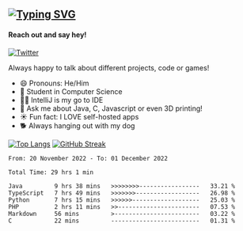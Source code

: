## [![Typing SVG](https://readme-typing-svg.demolab.com?font=Fira+Code&size=24&duration=4000&pause=500&color=37DCFF&width=435&lines=Programming+;Exploring;Learning;Gaming)](https://github.com/DynamicApproach?tab=repositories)
#### Reach out and say hey!
[![Twitter](https://img.shields.io/twitter/url/https/twitter.com/FailedToParse.svg?style=social&label=%20%40FailedToParse)](https://twitter.com/FailedToParse)


Always happy to talk about different projects, code or games!

- 😄 Pronouns: He/Him
- 🔭 Student in Computer Science
- 🧑‍💻 IntelliJ is my go to IDE
- 💬 Ask me about Java, C, Javascript or even 3D printing!
- ☀️ Fun fact: I LOVE self-hosted apps
- 🐕 Always hanging out with my dog

[![Top Langs](https://github-readme-stats.vercel.app/api/top-langs/?username=Dynamicapproach&layout=compact&show_icons=true&card_width=300px&card_height=400px&theme=radical#gh-dark-mode-only)](https://github.com/DynamicApproach?tab=repositories)
[![GitHub Streak](https://streak-stats.demolab.com?user=DynamicApproach&theme=dark&hide_border=true&date_format=M%20j%5B%2C%20Y%5D&currStreakLabel=3F40DD&background=00000042&sideLabels=17DDA&c)](https://github.com/DynamicApproach?tab=repositories)

<!--START_SECTION:waka-->

```text
From: 20 November 2022 - To: 01 December 2022

Total Time: 29 hrs 1 min

Java         9 hrs 38 mins   >>>>>>>>-----------------   33.21 %
TypeScript   7 hrs 49 mins   >>>>>>>------------------   26.98 %
Python       7 hrs 15 mins   >>>>>>-------------------   25.03 %
PHP          2 hrs 11 mins   >>-----------------------   07.53 %
Markdown     56 mins         >------------------------   03.22 %
C            22 mins         -------------------------   01.31 %
```

<!--END_SECTION:waka-->

